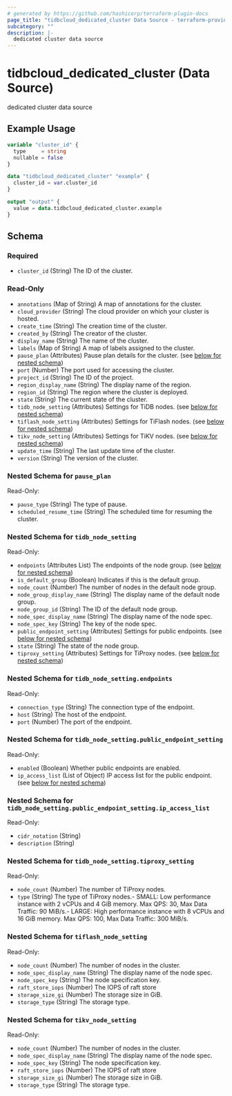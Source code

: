 ```yaml
---
# generated by https://github.com/hashicorp/terraform-plugin-docs
page_title: "tidbcloud_dedicated_cluster Data Source - terraform-provider-tidbcloud"
subcategory: ""
description: |-
  dedicated cluster data source
---
```


# tidbcloud_dedicated_cluster (Data Source)

dedicated cluster data source

## Example Usage

```terraform
variable "cluster_id" {
  type     = string
  nullable = false
}

data "tidbcloud_dedicated_cluster" "example" {
  cluster_id = var.cluster_id
}

output "output" {
  value = data.tidbcloud_dedicated_cluster.example
}
```

<!-- schema generated by tfplugindocs -->
## Schema

### Required

- `cluster_id` (String) The ID of the cluster.

### Read-Only

- `annotations` (Map of String) A map of annotations for the cluster.
- `cloud_provider` (String) The cloud provider on which your cluster is hosted.
- `create_time` (String) The creation time of the cluster.
- `created_by` (String) The creator of the cluster.
- `display_name` (String) The name of the cluster.
- `labels` (Map of String) A map of labels assigned to the cluster.
- `pause_plan` (Attributes) Pause plan details for the cluster. (see [below for nested schema](#nestedatt--pause_plan))
- `port` (Number) The port used for accessing the cluster.
- `project_id` (String) The ID of the project.
- `region_display_name` (String) The display name of the region.
- `region_id` (String) The region where the cluster is deployed.
- `state` (String) The current state of the cluster.
- `tidb_node_setting` (Attributes) Settings for TiDB nodes. (see [below for nested schema](#nestedatt--tidb_node_setting))
- `tiflash_node_setting` (Attributes) Settings for TiFlash nodes. (see [below for nested schema](#nestedatt--tiflash_node_setting))
- `tikv_node_setting` (Attributes) Settings for TiKV nodes. (see [below for nested schema](#nestedatt--tikv_node_setting))
- `update_time` (String) The last update time of the cluster.
- `version` (String) The version of the cluster.

<a id="nestedatt--pause_plan"></a>
### Nested Schema for `pause_plan`

Read-Only:

- `pause_type` (String) The type of pause.
- `scheduled_resume_time` (String) The scheduled time for resuming the cluster.


<a id="nestedatt--tidb_node_setting"></a>
### Nested Schema for `tidb_node_setting`

Read-Only:

- `endpoints` (Attributes List) The endpoints of the node group. (see [below for nested schema](#nestedatt--tidb_node_setting--endpoints))
- `is_default_group` (Boolean) Indicates if this is the default group.
- `node_count` (Number) The number of nodes in the default node group.
- `node_group_display_name` (String) The display name of the default node group.
- `node_group_id` (String) The ID of the default node group.
- `node_spec_display_name` (String) The display name of the node spec.
- `node_spec_key` (String) The key of the node spec.
- `public_endpoint_setting` (Attributes) Settings for public endpoints. (see [below for nested schema](#nestedatt--tidb_node_setting--public_endpoint_setting))
- `state` (String) The state of the node group.
- `tiproxy_setting` (Attributes) Settings for TiProxy nodes. (see [below for nested schema](#nestedatt--tidb_node_setting--tiproxy_setting))

<a id="nestedatt--tidb_node_setting--endpoints"></a>
### Nested Schema for `tidb_node_setting.endpoints`

Read-Only:

- `connection_type` (String) The connection type of the endpoint.
- `host` (String) The host of the endpoint.
- `port` (Number) The port of the endpoint.


<a id="nestedatt--tidb_node_setting--public_endpoint_setting"></a>
### Nested Schema for `tidb_node_setting.public_endpoint_setting`

Read-Only:

- `enabled` (Boolean) Whether public endpoints are enabled.
- `ip_access_list` (List of Object) IP access list for the public endpoint. (see [below for nested schema](#nestedatt--tidb_node_setting--public_endpoint_setting--ip_access_list))

<a id="nestedatt--tidb_node_setting--public_endpoint_setting--ip_access_list"></a>
### Nested Schema for `tidb_node_setting.public_endpoint_setting.ip_access_list`

Read-Only:

- `cidr_notation` (String)
- `description` (String)



<a id="nestedatt--tidb_node_setting--tiproxy_setting"></a>
### Nested Schema for `tidb_node_setting.tiproxy_setting`

Read-Only:

- `node_count` (Number) The number of TiProxy nodes.
- `type` (String) The type of TiProxy nodes.- SMALL: Low performance instance with 2 vCPUs and 4 GiB memory. Max QPS: 30, Max Data Traffic: 90 MiB/s.- LARGE: High performance instance with 8 vCPUs and 16 GiB memory. Max QPS: 100, Max Data Traffic: 300 MiB/s.



<a id="nestedatt--tiflash_node_setting"></a>
### Nested Schema for `tiflash_node_setting`

Read-Only:

- `node_count` (Number) The number of nodes in the cluster.
- `node_spec_display_name` (String) The display name of the node spec.
- `node_spec_key` (String) The node specification key.
- `raft_store_iops` (Number) The IOPS of raft store
- `storage_size_gi` (Number) The storage size in GiB.
- `storage_type` (String) The storage type.


<a id="nestedatt--tikv_node_setting"></a>
### Nested Schema for `tikv_node_setting`

Read-Only:

- `node_count` (Number) The number of nodes in the cluster.
- `node_spec_display_name` (String) The display name of the node spec.
- `node_spec_key` (String) The node specification key.
- `raft_store_iops` (Number) The IOPS of raft store
- `storage_size_gi` (Number) The storage size in GiB.
- `storage_type` (String) The storage type.
